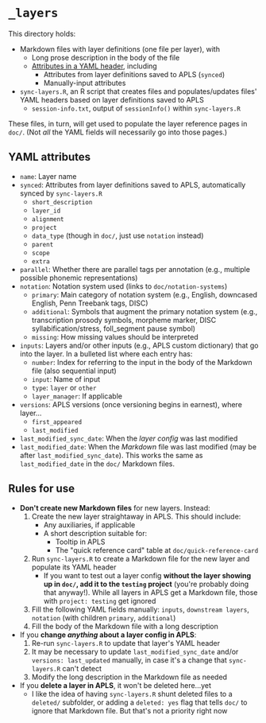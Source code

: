 # `_layers`

This directory holds:

- Markdown files with layer definitions (one file per layer), with
  - Long prose description in the body of the file
  - [Attributes in a YAML header](#yaml-attributes), including
    - Attributes from layer definitions saved to APLS (`synced`)
    - Manually-input attributes
- `sync-layers.R`, an R script that creates files and populates/updates files' YAML headers based on layer definitions saved to APLS
  - `session-info.txt`, output of `sessionInfo()` within `sync-layers.R`

These files, in turn, will get used to populate the layer reference pages in `doc/`.
(Not _all_ the YAML fields will necessarily go into those pages.)


## YAML attributes

- `name`: Layer name
- `synced`: Attributes from layer definitions saved to APLS, automatically synced by `sync-layers.R`
  - `short_description`
  - `layer_id`
  - `alignment`
  - `project`
  - `data_type` (though in `doc/`, just use `notation` instead)
  - `parent`
  - `scope`
  - `extra`
- `parallel`: Whether there are parallel tags per annotation (e.g., multiple possible phonemic representations)
- `notation`: Notation system used (links to `doc/notation-systems`)
  - `primary`: Main category of notation system (e.g., English, downcased English, Penn Treebank tags, DISC)
  - `additional`: Symbols that augment the primary notation system (e.g., transcription prosody symbols, morpheme marker, DISC syllabification/stress, foll_segment pause symbol)
  - `missing`: How missing values should be interpreted
- `inputs`: Layers and/or other inputs (e.g., APLS custom dictionary) that go into the layer. In a bulleted list where each entry has:
  - `number`: Index for referring to the input in the body of the Markdown file (also sequential input)
  - `input`: Name of input
  - `type`: `layer` or `other`
  - `layer_manager`: If applicable
- `versions`: APLS versions (once versioning begins in earnest), where layer...
  - `first_appeared`
  - `last_modified`
- `last_modified_sync_date`: When the _layer config_ was last modified
- `last_modified_date`: When the _Markdown_ file was last modified (may be after `last_modified_sync_date`). This works the same as `last_modified_date` in the `doc/` Markdown files.


## Rules for use

- **Don't create new Markdown files** for new layers. Instead:
  1. Create the new layer straightaway in APLS. This should include:
     - Any auxiliaries, if applicable
     - A short description suitable for:
       - Tooltip in APLS
       - The "quick reference card" table at `doc/quick-reference-card`
  1. Run `sync-layers.R` to create a Markdown file for the new layer and populate its YAML header
     - If you want to test out a layer config **without the layer showing up in `doc/`, add it to the `testing` project** (you're probably doing that anyway!). While all layers in APLS get a Markdown file, those with `project: testing` get ignored
  1. Fill the following YAML fields manually: `inputs`, `downstream layers`, `notation` (with children `primary`, `additional`)
  1. Fill the body of the Markdown file with a long description
- If you **change _anything_ about a layer config in APLS**:
  1. Re-run `sync-layers.R` to update that layer's YAML header
  1. It may be necessary to update `last_modified_sync_date` and/or `versions: last_updated` manually, in case it's a change that `sync-layers.R` can't detect
  1. Modify the long description in the Markdown file as needed
- If you **delete a layer in APLS**, it won't be deleted here...yet
  - I like the idea of having `sync-layers.R` shunt deleted files to a `deleted/` subfolder, or adding a `deleted: yes` flag that tells `doc/` to ignore that Markdown file. But that's not a priority right now

